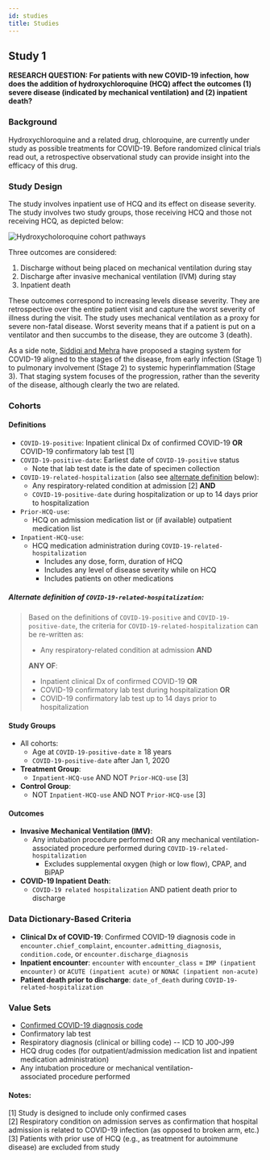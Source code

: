 ```yaml
---
id: studies
title: Studies
---
```


## Study 1

**RESEARCH QUESTION: For patients with new COVID-19 infection, how does the addition of hydroxychloroquine (HCQ) affect the outcomes (1) severe disease (indicated by mechanical ventilation) and (2) inpatient death?**

### Background

Hydroxychloroquine and a related drug, chloroquine, are currently under study as possible treatments for COVID-19. Before randomized clinical trials read out, a retrospective observational study can provide insight into the efficacy of this drug.

### Study Design

The study involves inpatient use of HCQ and its effect on disease severity. The study involves two study groups, those receiving HCQ and those not receiving HCQ, as depicted below:

![Hydroxycholoroquine cohort pathways](hydroxy_cohorts.png)

Three outcomes are considered:

1. Discharge without being placed on mechanical ventilation during stay
2. Discharge after invasive mechanical ventilation (IVM) during stay
3. Inpatient death

These outcomes correspond to increasing levels disease severity. They are retrospective over the entire patient visit and capture the worst severity of illness during the visit. The study uses mechanical ventilation as a proxy for severe non-fatal disease. Worst severity means that if a patient is put on a ventilator and then succumbs to the disease, they are outcome 3 (death).

As a side note, [Siddiqi and Mehra](https://www.ncbi.nlm.nih.gov/pmc/articles/PMC7118652/) have proposed a staging system for COVID-19 aligned to the stages of the disease, from early infection (Stage 1) to pulmonary involvement (Stage 2) to systemic hyperinflammation (Stage 3). That staging system focuses of the progression, rather than the severity of the disease, although clearly the two are related.

### Cohorts

#### Definitions

* `COVID-19-positive`: Inpatient clinical Dx of confirmed COVID-19 **OR** COVID-19 confirmatory lab test [1]
* `COVID-19-positive-date`: Earliest date of `COVID-19-positive` status
  * Note that lab test date is the date of specimen collection
* `COVID-19-related-hospitalization` (also see [alternate definition](#alternate-definition-of-COVID-19-related-hospitalization) below):
  * Any respiratory-related condition at admission [2] **AND**
  * `COVID-19-positive-date` during hospitalization or up to 14 days prior to hospitalization
* `Prior-HCQ-use`:
  * HCQ on admission medication list or (if available) outpatient medication list 
* `Inpatient-HCQ-use`:
  * HCQ medication administration during `COVID-19-related-hospitalization`
    * Includes any dose, form, duration of HCQ
    * Includes any level of disease severity while on HCQ
    * Includes patients on other medications

##### **Alternate definition of `COVID-19-related-hospitalization`:**
> Based on the definitions of `COVID-19-positive` and `COVID-19-positive-date`, the criteria for `COVID-19-related-hospitalization` can be re-written as:
>
>  * Any respiratory-related condition at admission **AND**
>
>  **ANY OF**:
>
>  * Inpatient clinical Dx of confirmed COVID-19 **OR**
>  * COVID-19 confirmatory lab test during hospitalization **OR**
>  * COVID-19 confirmatory lab test up to 14 days prior to hospitalization
>


#### Study Groups

* All cohorts:
  * Age at `COVID-19-positive-date` ≥ 18 years
  * `COVID-19-positive-date` after Jan 1, 2020
* **Treatment Group**:
  * `Inpatient-HCQ-use` AND NOT `Prior-HCQ-use` [3]
* **Control Group**:
  * NOT `Inpatient-HCQ-use` AND NOT `Prior-HCQ-use` [3]

#### Outcomes

* **Invasive Mechanical Ventilation (IMV)**:
  * Any intubation procedure performed OR any mechanical ventilation-associated procedure performed during `COVID-19-related-hospitalization`
    * Excludes supplemental oxygen (high or low flow), CPAP, and BiPAP
* **COVID-19 Inpatient Death**:
  * `COVID-19 related hospitalization` AND patient death prior to discharge

### Data Dictionary-Based Criteria

* **Clinical Dx of COVID-19**: Confirmed COVID-19 diagnosis code in `encounter.chief_complaint`, `encounter.admitting_diagnosis`, `condition.code`, or `encounter.discharge_diagnosis`
* **Inpatient encounter**: `encounter` with `encounter_class` = `IMP (inpatient encounter)` or `ACUTE (inpatient acute)` or `NONAC (inpatient non-acute)`
* **Patient death prior to discharge**: `date_of_death` during `COVID-19-related-hospitalization`

### Value Sets

* [Confirmed COVID-19 diagnosis code](https://vsac.nlm.nih.gov/valueset/2.16.840.1.113762.1.4.1032.117/definition)
* Confirmatory lab test
* Respiratory diagnosis (clinical or billing code) -- ICD 10 J00-J99
* HCQ drug codes (for outpatient/admission medication list and inpatient medication administration)
* Any intubation procedure or mechanical ventilation-associated procedure performed

#### Notes:

[1] Study is designed to include only confirmed cases<br/>
[2] Respiratory condition on admission serves as confirmation that hospital admission is related to COVID-19 infection (as opposed to broken arm, etc.)<br/>
[3] Patients with prior use of HCQ (e.g., as treatment for autoimmune disease) are excluded from study

